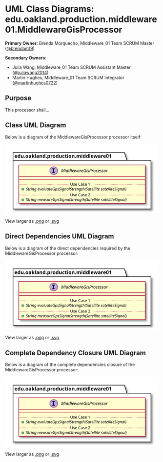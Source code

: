 # UML Class Diagrams: edu.oakland.production.middleware01.MiddlewareGisProcessor

**Primary Owner:** Brenda Morquecho, Middleware_01 Team SCRUM Master ([@brendam19](https://github.com/brendam19/))

**Secondary Owners:**

- Julia Wang, Middleware_01 Team SCRUM Assistant Master ([@juliawang2014](https://github.com/juliawang2014/))
- Martin Hughes, Middleware_01 Team SCRUM Integrator ([@martinhughes0722](https://github.com/martinhughes0722/))

## Purpose

This processor shall...

## Class UML Diagram

Below is a diagram of the MiddlewareGisProcessor processor itself:

![MiddlewareGisProcessor](./MiddlewareGisProcessor.svg)

View larger as [.png](./MiddlewareGisProcessor.png) or [.svg](./MiddlewareGisProcessor.svg)

## Direct Dependencies UML Diagram

Below is a diagram of the direct dependencies required by the MiddlewareGisProcessor processor:

![MiddlewareGisProcessor Direct Dependencies](./MiddlewareGisProcessor_DirectDependencies.svg)

View larger as [.png](./MiddlewareGisProcessor_DirectDependencies.png) or [.svg](./MiddlewareGisProcessor_DirectDependencies.svg)

## Complete Dependency Closure UML Diagram

Below is a diagram of the complete dependencies closure of the MiddlewareGisProcessor processor:

![MiddlewareGisProcessor Dependency Closure](./MiddlewareGisProcessor_Closure.svg)

View larger as [.png](./MiddlewareGisProcessor_Closure.png) or [.svg](./MiddlewareGisProcessor_Closure.svg)
